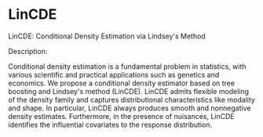 # LinCDE
LinCDE: Conditional Density Estimation via Lindsey's Method

Description:

Conditional density estimation is a fundamental problem in statistics, with various scientific and practical applications such as genetics and economics. We propose a conditional density estimator based on tree boosting and Lindsey's method (LinCDE). LinCDE admits flexible modeling of the density family and captures distributional characteristics like modality and shape. In particular, LinCDE always produces smooth and nonnegative density estimates. Furthermore, in the presence of nuisances, LinCDE identifies the influential covariates to the response distribution. 
